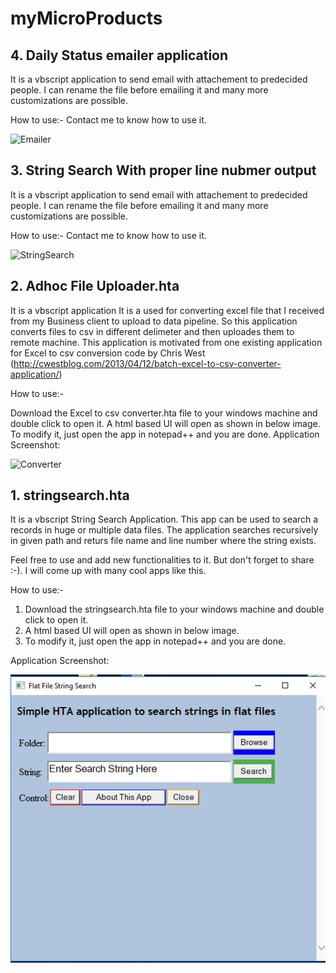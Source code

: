 # myMicroProducts

## 4. Daily Status emailer application

It is a vbscript application to send email with attachement to predecided people. I can rename the file before emailing it and many more customizations are possible. 

How to use:- Contact me to know how to use it.


![Emailer](https://raw.githubusercontent.com/dsSanjeet/supporting_files/master/emailer%20app.PNG "Emailer")


## 3. String Search With proper line nubmer output

It is a vbscript application to send email with attachement to predecided people. I can rename the file before emailing it and many more customizations are possible. 

How to use:- Contact me to know how to use it.


![StringSearch](https://raw.githubusercontent.com/dsSanjeet/supporting_files/master/imageq.PNG "StringSearch")



## 2. Adhoc File Uploader.hta

It is a vbscript application It is a used for converting excel file that I received from my Business client to upload to data pipeline. 
So this application converts files to csv in different delimeter and then uploades them to remote machine. This application is motivated from one existing application for Excel to csv conversion code by Chris West (http://cwestblog.com/2013/04/12/batch-excel-to-csv-converter-application/) 

How to use:-

Download the Excel to csv converter.hta file to your windows machine and double click to open it.
A html based UI will open as shown in below image.
To modify it, just open the app in notepad++ and you are done.
Application Screenshot:

![Converter](https://raw.githubusercontent.com/dsSanjeet/supporting_files/master/Adhoc_file_uploader.jpg "stringsearch")



## 1. stringsearch.hta
It is a vbscript String Search Application. This app can be used to search a records in huge or multiple data files. The application searches recursively in given path and returs file name and line number where the string exists.

Feel free to use and add new functionalities to it. But don't forget to share :-). I will come up with many cool apps like this.

How to use:-
  1. Download the stringsearch.hta file to your windows machine and double click to open it.
  2. A html based UI will open as shown in below image.
  3. To modify it, just open the app in notepad++ and you are done.


Application Screenshot: 

![stringsearch](https://raw.githubusercontent.com/SanjeetS7/myVbsApps/master/images/srtingSearch.JPG "stringsearch")








